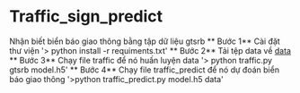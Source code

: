 # Traffic_sign_predict
Nhận biết biển báo giao thông bằng tập dữ liệu gtsrb
** Bước 1** Cài đặt thư viện
'> python install -r requiments.txt'
** Bước 2** Tải tệp data về
[data](https://cdn.cs50.net/ai/2020/x/projects/5/gtsrb.zip)
** Bước 3** Chạy file traffic để nó huấn luyện data
'> python traffic.py gtsrb model.h5'
** Bước 4** Chạy file traffic_predict để nó dự đoán biển báo giao thông
'>python traffic_predict.py model.h5 data'

